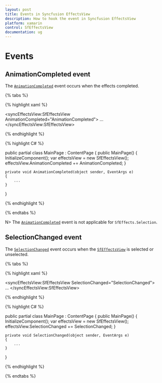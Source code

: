 ```yaml
---
layout: post
title: Events in Syncfusion EffectsView
description: How to hook the event in Syncfusion EffectsView
platform: xamarin
control: SfEffectsView
documentation: ug
---
```


# Events

## AnimationCompleted event

The [`AnimationCompleted`](https://help.syncfusion.com/cr/cref_files/xamarin/Syncfusion.Core.XForms~Syncfusion.XForms.EffectsView.SfEffectsView~AnimationCompleted_EV.html) event occurs when the effects completed. 

{% tabs %} 

{% highlight xaml %} 

<syncEffectsView:SfEffectsView AnimationCompleted="AnimationCompleted">
    ...
</syncEffectsView:SfEffectsView>
  
{% endhighlight %}

{% highlight C# %} 

public partial class MainPage : ContentPage
{
    public MainPage()
    {
        InitializeComponent();
        var effectsView = new SfEffectsView();
        effectsView.AnimationCompleted += AnimationCompleted;
    }

    private void AnimationCompleted(object sender, EventArgs e)
    {
        ...
    }
}

{% endhighlight %}

{% endtabs %}

N> The [`AnimationCompleted`](https://help.syncfusion.com/cr/cref_files/xamarin/Syncfusion.Core.XForms~Syncfusion.XForms.EffectsView.SfEffectsView~AnimationCompleted_EV.html) event is not applicable for `SfEffects.Selection`.

## SelectionChanged event

The [`SelectionChanged`](https://help.syncfusion.com/cr/cref_files/xamarin/Syncfusion.Core.XForms~Syncfusion.XForms.EffectsView.SfEffectsView~SelectionChanged_EV.html) event occurs when the [`SfEffectsView`](https://help.syncfusion.com/cr/cref_files/xamarin/Syncfusion.Core.XForms~Syncfusion.XForms.EffectsView.SfEffectsView.html) is selected or unselected.

{% tabs %} 

{% highlight xaml %} 

<syncEffectsView:SfEffectsView SelectionChanged="SelectionChanged">
    ...
</syncEffectsView:SfEffectsView>
  
{% endhighlight %}

{% highlight C# %} 

public partial class MainPage : ContentPage
{
    public MainPage()
    {
        InitializeComponent();
        var effectsView = new SfEffectsView();
        effectsView.SelectionChanged += SelectionChanged;
    }

    private void SelectionChanged(object sender, EventArgs e)
    {
        ...
    }
}

{% endhighlight %}

{% endtabs %}

